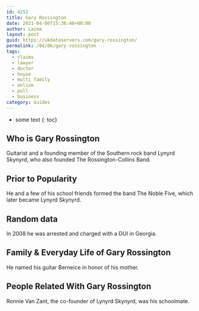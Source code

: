 ```yaml
---
id: 4252
title: Gary Rossington
date: 2021-04-06T15:36:48+00:00
author: Laima
layout: post
guid: https://ukdataservers.com/gary-rossington/
permalink: /04/06/gary-rossington
tags:
  - claims
  - lawyer
  - doctor
  - house
  - multi family
  - online
  - poll
  - business
category: Guides
---
```


* some text
{: toc}


## Who is Gary Rossington
                  
                  
                  
Guitarist and a founding member of the Southern rock band Lynyrd Skynyrd, who also founded The Rossington-Collins Band.
                  
              
            
              
            
                
                
                
## Prior to Popularity
                  
                  
                  
He and a few of his school friends formed the band The Noble Five, which later became Lynyrd Skynyrd.
                  
              
            
              
            
                
                
                
## Random data
                  
                  
                  
In 2008 he was arrested and charged with a DUI in Georgia.
                  
              
            
              
            
                
                
                
## Family & Everyday Life of Gary Rossington
                  
                  
                  
He named his guitar Berneice in honor of his mother.
                  
              
            
              
            
                
                
                
## People Related With Gary Rossington
                  
                  
                  
Ronnie Van Zant, the co-founder of Lynyrd Skynyrd, was his schoolmate.
                  
              
            
              
            
                
              
            
              
              
            
            
              
            
          
          
          